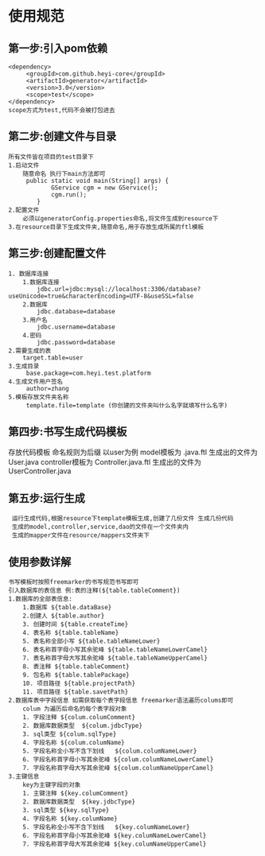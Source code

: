 # 使用规范
## 第一步:引入pom依赖
    <dependency>
         <groupId>com.github.heyi-core</groupId>
         <artifactId>generator</artifactId>
         <version>3.0</version>
         <scope>test</scope>
    </dependency>
    scope方式为test,代码不会被打包进去
## 第二步:创建文件与目录
    所有文件皆在项目的test目录下
    1.启动文件 
        随意命名 执行下main方法即可
         public static void main(String[] args) {
                GService cgm = new GService();
                cgm.run();
            }
    2.配置文件
        必须以generatorConfig.properties命名,将文件生成到resource下
    3.在resource目录下生成文件夹,随意命名,用于存放生成所属的ftl模板
## 第三步:创建配置文件
    1. 数据库连接
        1.数据库连接
            jdbc.url=jdbc:mysql://localhost:3306/database?useUnicode=true&characterEncoding=UTF-8&useSSL=false
        2.数据库
            jdbc.database=database
        3.用户名
            jdbc.username=database
        4.密码    
            jdbc.password=database
    2.需要生成的表
        target.table=user
    3.生成目录
         base.package=com.heyi.test.platform
    4.生成文件用户签名
         author=zhang
    5.模板存放文件夹名称
         template.file=template (你创建的文件夹叫什么名字就填写什么名字)                     
## 第四步:书写生成代码模板 
   存放代码模板 
    命名规则为后缀 以user为例 model模板为 .java.ftl  生成出的文件为 User.java 
                    controller模板为 Controller.java.ftl 生成出的文件为 UserController.java
## 第五步:运行生成 
     运行生成代码,根据resource下template模板生成,创建了几份文件 生成几份代码
     生成的model,controller,service,dao的文件在一个文件夹内
     生成的mapper文件在resource/mappers文件夹下
## 使用参数详解
    书写模板时按照freemarker的书写规范书写即可   
    引入数据库的表信息 例:表的注释(${table.tableComment})  
    1.数据库的全部表信息:  
        1.数据库 ${table.dataBase}  
        2.创建人 ${table.author}  
        3. 创建时间 ${table.createTime}  
        4. 表名称 ${table.tableName}  
        5. 表名称全部小写 ${table.tableNameLower}  
        6. 表名称首字母小写其余驼峰 ${table.tableNameLowerCamel}  
        7. 表名称首字母大写其余驼峰 ${table.tableNameUpperCamel}  
        8. 表注释 ${table.tableComment}  
        9. 包名称 ${table.tablePackage}  
        10. 项目路径 ${table.projectPath}  
        11. 项目路径 ${table.savetPath}  
    2.数据库表中字段信息 如需获取每个表字段信息 freemarker语法遍历colums即可  
        colum 为遍历后命名的每个表字段对象  
        1. 字段注释 ${colum.columComment}  
        2. 数据库数据类型  ${colum.jdbcType}  
        3. sql类型 ${colum.sqlType}  
        4. 字段名称 ${colum.columName}  
        5. 字段名称全小写不含下划线   ${colum.columNameLower}  
        6. 字段名称首字母小写其余驼峰 ${colum.columNameLowerCamel}  
        7. 字段名称首字母大写其余驼峰 ${colum.columNameUpperCamel} 
    3.主键信息
        key为主键字段的对象
        1. 主键注释 ${key.columComment}  
        2. 数据库数据类型  ${key.jdbcType}  
        3. sql类型 ${key.sqlType}  
        4. 字段名称 ${key.columName}  
        5. 字段名称全小写不含下划线   ${key.columNameLower}  
        6. 字段名称首字母小写其余驼峰 ${key.columNameLowerCamel}  
        7. 字段名称首字母大写其余驼峰 ${key.columNameUpperCamel} 
